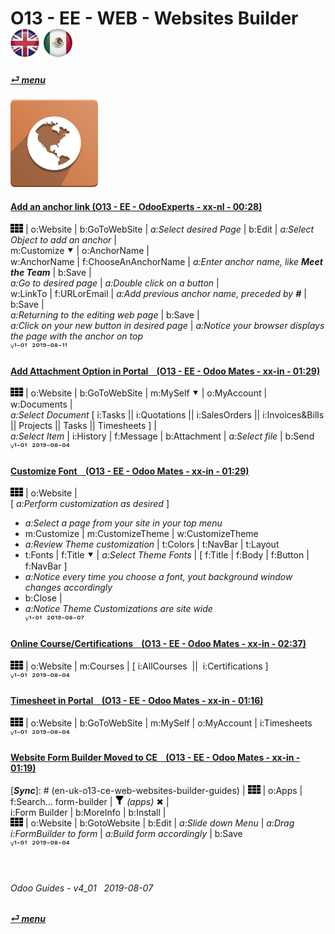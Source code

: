 # O13 - EE - WEB - Websites Builder &nbsp;&nbsp;&nbsp;&nbsp; [![en-uk](/doc/img/en-uk_flag_button_small.png)](/en-uk/o13/ee/web/en-uk-o13-ee-web-websites-builder-guides.md) [ ![es-mx](/doc/img/es-mx_flag_button_small.png)](/es-mx/o13/ee/web/es-mx-o13-ee-web-websites-builder-guides.md)
#### [_&#x23CE; menu_](/en-uk/o13/ee/en-uk-o13-ee-guides-menu.md "Back to EE menu")
### ![web](/doc/img/website.png)
[ⱽ¹²³⁴⁵⁶⁷⁸⁹⁰⁻]: # (ⱽ¹²³⁴⁵⁶⁷⁸⁹⁰⁻)

#### [Add an anchor link (O13 - EE - OdooExperts - xx-nl - 00:28)](https://youtube.com/embed/sv-E4t4Fm8Q?autoplay=1&start=0&end=0&rel=0)  
![apps](/doc/img/apps.png) | o:Website | b:GoToWebSite | _a:Select desired Page_ | b:Edit | _a:Select Object to add an anchor_ |  
m:Customize &#x2BC6; | o:AnchorName |  
w:AnchorName | f:ChooseAnAnchorName | _a:Enter anchor name, like **Meet the Team**_ | b:Save |  
_a:Go to desired page_ | _a:Double click on a button_ |  
w:LinkTo | f:URLorEmail | _a:Add previous anchor name, preceded by **#**_ | b:Save |  
_a:Returning to the editing web page_ | b:Save |  
_a:Click on your new button in desired page_ | _a:Notice your browser displays the page with the anchor on top_  
ⱽ¹⁻⁰¹ &nbsp;²⁰¹⁹⁻⁰⁸⁻¹¹

#### [Add Attachment Option in Portal &nbsp;&nbsp; (O13 - EE - Odoo Mates - xx-in - 01:29)](https://youtube.com/embed/tZZXvJYX5qY?autoplay=1&start=0&end=0&rel=0)
![apps](/doc/img/apps.png) | o:Website | b:GoToWebSite | m:MySelf &#x2BC6; | o:MyAccount | w:Documents |  
_a:Select Document_ \[ i:Tasks || i:Quotations || i:SalesOrders || i:Invoices&Bills || Projects || Tasks || Timesheets ] |  
_a:Select Item_ | i:History | f:Message | b:Attachment | _a:Select file_ | b:Send  
ⱽ¹⁻⁰¹ &nbsp;²⁰¹⁹⁻⁰⁸⁻⁰⁴

#### [Customize Font &nbsp;&nbsp; (O13 - EE - Odoo Mates - xx-in - 01:29)](https://youtube.com/embed/M1ejOzO-E_Q?autoplay=1&start=0&end=136&rel=0)
![apps](/doc/img/apps.png) | o:Website |  
\[ _a:Perform customization as desired_ ]  
- _a:Select a page from your site in your top menu_  
- m:Customize | m:CustomizeTheme | w:CustomizeTheme  
- _a:Review Theme customization_ | t:Colors | t:NavBar | t:Layout  
- t:Fonts | f:Title &#x2BC6; | _a:Select Theme Fonts_ | \[ f:Title | f:Body | f:Button | f:NavBar ]  
- _a:Notice every time you choose a font, yout background window changes accordingly_  
- b:Close |  
- _a:Notice Theme Customizations are site wide_  
ⱽ¹⁻⁰¹ &nbsp;²⁰¹⁹⁻⁰⁸⁻⁰⁷

#### [Online Course/Certifications &nbsp;&nbsp; (O13 - EE - Odoo Mates - xx-in - 02:37)](https://youtube.com/embed/Ehoe2QK4Mgg?autoplay=1&start=0&end=0&rel=0)  
![apps](/doc/img/apps.png) | o:Website | m:Courses | \[ i:AllCourses &nbsp;||&nbsp; i:Certifications ]  
ⱽ¹⁻⁰¹ &nbsp;²⁰¹⁹⁻⁰⁸⁻⁰⁴

#### [Timesheet in Portal &nbsp;&nbsp; (O13 - EE - Odoo Mates - xx-in - 01:16)](https://youtube.com/embed/c0z7STK7UyQ?autoplay=1&start=0&end=0&rel=0)  
![apps](/doc/img/apps.png) | o:Website | b:GoToWebSite | m:MySelf | o:MyAccount | i:Timesheets  
ⱽ¹⁻⁰¹ &nbsp;²⁰¹⁹⁻⁰⁸⁻⁰⁴

#### [Website Form Builder Moved to CE &nbsp;&nbsp; (O13 - EE - Odoo Mates - xx-in - 01:19)](https://youtube.com/embed/o3WGNq4i344?autoplay=1&start=0&end=0&rel=0)  
[***Sync***]: # (en-uk-o13-ce-web-websites-builder-guides) | ![apps](/doc/img/apps.png) | o:Apps | f:Search... form-builder | ![filter](/doc/img/filter.png) _(apps)_ &#x2716; |  
i:Form Builder | b:MoreInfo | b:Install |  
![apps](/doc/img/apps.png) | o:Website | b:GotoWebsite | b:Edit | _a:Slide down Menu_ | _a:Drag i:FormBuilder to form_ | _a:Build form accordingly_ | b:Save  
ⱽ¹⁻⁰¹ &nbsp;²⁰¹⁹⁻⁰⁸⁻⁰⁴

<br>

###### Odoo Guides - v4_01 &nbsp; 2019-08-07  
**[_&#x23CE; menu_](/en-uk/o13/ee/en-uk-o13-ee-guides-menu.md)**  

